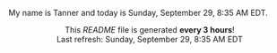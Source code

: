 My name is Tanner and today is Sunday, September 29, 8:35 AM EDT.

<p align="center">This <i>README</i> file is generated <b>every 3 hours</b>!</br>Last refresh: Sunday, September 29, 8:35 AM EDT<br /></p>

